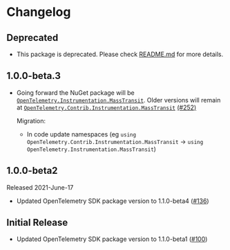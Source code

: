 # Changelog

## Deprecated

* This package is deprecated. Please check [README.md](README.md#deprecated)
  for more details.

## 1.0.0-beta.3

* Going forward the NuGet package will be
  [`OpenTelemetry.Instrumentation.MassTransit`](https://www.nuget.org/packages/OpenTelemetry.Instrumentation.MassTransit).
  Older versions will remain at
  [`OpenTelemetry.Contrib.Instrumentation.MassTransit`](https://www.nuget.org/packages/OpenTelemetry.Contrib.Instrumentation.MassTransit)
  [(#252)](https://github.com/open-telemetry/opentelemetry-dotnet-contrib/pull/252)

  Migration:

  * In code update namespaces (eg `using
    OpenTelemetry.Contrib.Instrumentation.MassTransit` -> `using
    OpenTelemetry.Instrumentation.MassTransit`)

## 1.0.0-beta2

Released 2021-June-17

* Updated OpenTelemetry SDK package version to 1.1.0-beta4
  ([#136](https://github.com/open-telemetry/opentelemetry-dotnet-contrib/pull/136))

## Initial Release

* Updated OpenTelemetry SDK package version to 1.1.0-beta1
  ([#100](https://github.com/open-telemetry/opentelemetry-dotnet-contrib/pull/100))
